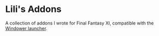 # Lili's Addons
A collection of addons I wrote for Final Fantasy XI, compatible with the [Windower launcher](http://windower.net/).
